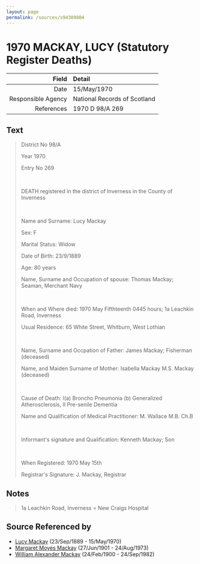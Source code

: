```yaml
---
layout: page
permalink: /sources/s94309804
---
```


# 1970 MACKAY, LUCY (Statutory Register Deaths)

Field | Detail
---:|:---
Date | 15/May/1970
Responsible Agency | National Records of Scotland
References | 1970 D 98/A 269

## Text

> District No 98/A
>
> Year 1970
>
> Entry No 269
>
> <br/>
>
> DEATH registered in the district of Inverness in the County of Inverness
>
> <br/>
>
> Name and Surname: Lucy Mackay
>
> Sex: F
>
> Marital Status: Widow
>
> Date of Birth: 23/9/1889
>
> Age: 80 years
>
> Name, Surname and Occupation of spouse: Thomas Mackay; Seaman, Merchant Navy
>
> <br/>
>
> When and Where died: 1970 May Fifthteenth 0445 hours; 1a Leachkin Road, Inverness
>
> Usual Residence: 65 White Street, Whitburn, West Lothian
>
> <br/>
>
> Name, Surname and Occpation of Father: James Mackay; Fisherman (deceased)
>
> Name, and Maiden Surname of Mother: Isabella Mackay M.S. Mackay (deceased)
>
> <br/>
>
> Cause of Death: I(a) Broncho Pneumonia (b) Generalized Atherosclerosis, II Pre-senile Dementia
>
> Name and Qualification of Medical Practitioner: M. Wallace M.B. Ch.B
>
> <br/>
>
> Informant's signature and Qualification: Kenneth Mackay; Son
>
> <br/>
>
> When Registered: 1970 May 15th
>
> Registrar's Signature: J. Mackay, Registrar
>

## Notes

> 1a Leachkin Road, Inverness = New Craigs Hospital
>


## Source Referenced by

* [Lucy Mackay](../people/@16587624@-lucy-mackay-b1889-9-23-d1970-5-15.md) (23/Sep/1889 - 15/May/1970)
* [Margaret Moyes Mackay](../people/@178005@-margaret-moyes-mackay-b1901-6-27-d1973-8-24.md) (27/Jun/1901 - 24/Aug/1973)
* [William Alexander Mackay](../people/@9383584@-william-alexander-mackay-b1900-2-24-d1982-9-24.md) (24/Feb/1900 - 24/Sep/1982)
